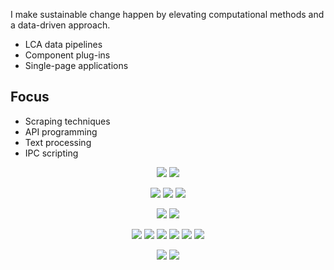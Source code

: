 I make sustainable change happen by elevating computational methods and a data-driven approach.
- LCA data pipelines
- Component plug-ins
- Single-page applications

## Focus
- Scraping techniques
- API programming
- Text processing
- IPC scripting

<p>
<div align="center">
  <img src="https://img.shields.io/badge/Python-3776AB?style=for-the-badge&logo=python&logoColor=white">
  <img src="https://img.shields.io/badge/JavaScript-F7DF1E?style=for-the-badge&logo=javascript&logoColor=white">
</div>
</p>

<p>
<div align="center">
  <img src="https://img.shields.io/badge/Jupyter-F37626?style=for-the-badge&logo=jupyter&logoColor=white">
  <img src="https://img.shields.io/badge/Colab-F9AB00?style=for-the-badge&logo=google colab&logoColor=white">
  <img src="https://img.shields.io/badge/Git-F05032?style=for-the-badge&logo=git&logoColor=white">
</p>

<p>
<div align="center">
  <img src="https://img.shields.io/badge/JSON-000000?style=for-the-badge&logo=json&logoColor=white">
  <img src="https://img.shields.io/badge/YAML-CB171E?style=for-the-badge&logo=yaml&logoColor=white">
</p>

<p>
<div align="center">
  <img src="https://img.shields.io/badge/Pandas-150458?style=for-the-badge&logo=pandas&logoColor=white">
  <img src="https://img.shields.io/badge/NumPy-013243?style=for-the-badge&logo=numpy&logoColor=white">
  <img src="https://img.shields.io/badge/Plotly-3F4F75?style=for-the-badge&logo=plotly&logoColor=white">
  <img src="https://img.shields.io/badge/Streamlit-FF4B4B?style=for-the-badge&logo=streamlit&logoColor=white">
  <img src="https://img.shields.io/badge/React-61DAFB?style=for-the-badge&logo=react&logoColor=white">
  <img src="https://img.shields.io/badge/Three.js-000000?style=for-the-badge&logo=three.js&logoColor=white">
</p>


<p>
<div align="center">
  <img src="https://img.shields.io/badge/HTML-E34F26?style=for-the-badge&logo=html5&logoColor=white">
  <img src="https://img.shields.io/badge/CSS-1572B6?style=for-the-badge&logo=css3&logoColor=white">
</div>
</p>
